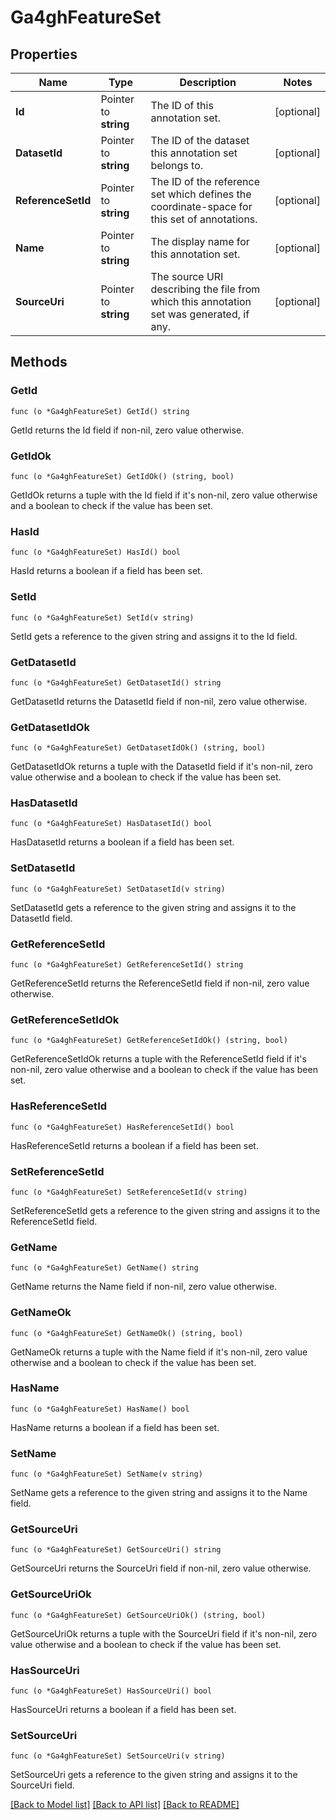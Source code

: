 # Ga4ghFeatureSet

## Properties

Name | Type | Description | Notes
------------ | ------------- | ------------- | -------------
**Id** | Pointer to **string** | The ID of this annotation set. | [optional] 
**DatasetId** | Pointer to **string** | The ID of the dataset this annotation set belongs to. | [optional] 
**ReferenceSetId** | Pointer to **string** | The ID of the reference set which defines the coordinate-space for this set of annotations. | [optional] 
**Name** | Pointer to **string** | The display name for this annotation set. | [optional] 
**SourceUri** | Pointer to **string** | The source URI describing the file from which this annotation set was generated, if any. | [optional] 

## Methods

### GetId

`func (o *Ga4ghFeatureSet) GetId() string`

GetId returns the Id field if non-nil, zero value otherwise.

### GetIdOk

`func (o *Ga4ghFeatureSet) GetIdOk() (string, bool)`

GetIdOk returns a tuple with the Id field if it's non-nil, zero value otherwise
and a boolean to check if the value has been set.

### HasId

`func (o *Ga4ghFeatureSet) HasId() bool`

HasId returns a boolean if a field has been set.

### SetId

`func (o *Ga4ghFeatureSet) SetId(v string)`

SetId gets a reference to the given string and assigns it to the Id field.

### GetDatasetId

`func (o *Ga4ghFeatureSet) GetDatasetId() string`

GetDatasetId returns the DatasetId field if non-nil, zero value otherwise.

### GetDatasetIdOk

`func (o *Ga4ghFeatureSet) GetDatasetIdOk() (string, bool)`

GetDatasetIdOk returns a tuple with the DatasetId field if it's non-nil, zero value otherwise
and a boolean to check if the value has been set.

### HasDatasetId

`func (o *Ga4ghFeatureSet) HasDatasetId() bool`

HasDatasetId returns a boolean if a field has been set.

### SetDatasetId

`func (o *Ga4ghFeatureSet) SetDatasetId(v string)`

SetDatasetId gets a reference to the given string and assigns it to the DatasetId field.

### GetReferenceSetId

`func (o *Ga4ghFeatureSet) GetReferenceSetId() string`

GetReferenceSetId returns the ReferenceSetId field if non-nil, zero value otherwise.

### GetReferenceSetIdOk

`func (o *Ga4ghFeatureSet) GetReferenceSetIdOk() (string, bool)`

GetReferenceSetIdOk returns a tuple with the ReferenceSetId field if it's non-nil, zero value otherwise
and a boolean to check if the value has been set.

### HasReferenceSetId

`func (o *Ga4ghFeatureSet) HasReferenceSetId() bool`

HasReferenceSetId returns a boolean if a field has been set.

### SetReferenceSetId

`func (o *Ga4ghFeatureSet) SetReferenceSetId(v string)`

SetReferenceSetId gets a reference to the given string and assigns it to the ReferenceSetId field.

### GetName

`func (o *Ga4ghFeatureSet) GetName() string`

GetName returns the Name field if non-nil, zero value otherwise.

### GetNameOk

`func (o *Ga4ghFeatureSet) GetNameOk() (string, bool)`

GetNameOk returns a tuple with the Name field if it's non-nil, zero value otherwise
and a boolean to check if the value has been set.

### HasName

`func (o *Ga4ghFeatureSet) HasName() bool`

HasName returns a boolean if a field has been set.

### SetName

`func (o *Ga4ghFeatureSet) SetName(v string)`

SetName gets a reference to the given string and assigns it to the Name field.

### GetSourceUri

`func (o *Ga4ghFeatureSet) GetSourceUri() string`

GetSourceUri returns the SourceUri field if non-nil, zero value otherwise.

### GetSourceUriOk

`func (o *Ga4ghFeatureSet) GetSourceUriOk() (string, bool)`

GetSourceUriOk returns a tuple with the SourceUri field if it's non-nil, zero value otherwise
and a boolean to check if the value has been set.

### HasSourceUri

`func (o *Ga4ghFeatureSet) HasSourceUri() bool`

HasSourceUri returns a boolean if a field has been set.

### SetSourceUri

`func (o *Ga4ghFeatureSet) SetSourceUri(v string)`

SetSourceUri gets a reference to the given string and assigns it to the SourceUri field.


[[Back to Model list]](../README.md#documentation-for-models) [[Back to API list]](../README.md#documentation-for-api-endpoints) [[Back to README]](../README.md)


